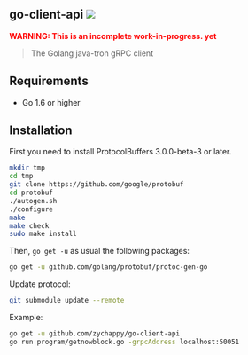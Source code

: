 ## go-client-api ![](https://img.shields.io/badge/progress-21%25-red.svg)

<strong style="color: red;">**WARNING: This is an incomplete work-in-progress.
yet**</strong>

> The Golang java-tron gRPC client

## Requirements

- Go 1.6 or higher

## Installation

First you need to install ProtocolBuffers 3.0.0-beta-3 or later.

```sh
mkdir tmp
cd tmp
git clone https://github.com/google/protobuf
cd protobuf
./autogen.sh
./configure
make
make check
sudo make install
```

Then, `go get -u` as usual the following packages:

```sh
go get -u github.com/golang/protobuf/protoc-gen-go
```

Update protocol:

```sh
git submodule update --remote
```

Example:

```sh
go get -u github.com/zychappy/go-client-api
go run program/getnowblock.go -grpcAddress localhost:50051
```